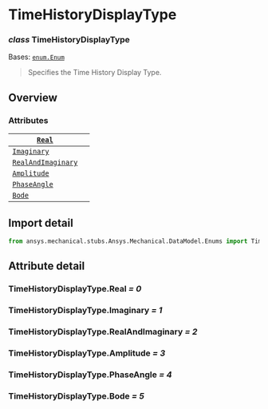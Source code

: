 # TimeHistoryDisplayType

### *class* TimeHistoryDisplayType

Bases: [`enum.Enum`](https://docs.python.org/3/library/enum.html#enum.Enum)

> Specifies the Time History Display Type.

> <!-- !! processed by numpydoc !! -->

## Overview

### Attributes

| [`Real`](#TimeHistoryDisplayType.Real)                         |    |
|----------------------------------------------------------------|----|
| [`Imaginary`](#TimeHistoryDisplayType.Imaginary)               |    |
| [`RealAndImaginary`](#TimeHistoryDisplayType.RealAndImaginary) |    |
| [`Amplitude`](#TimeHistoryDisplayType.Amplitude)               |    |
| [`PhaseAngle`](#TimeHistoryDisplayType.PhaseAngle)             |    |
| [`Bode`](#TimeHistoryDisplayType.Bode)                         |    |

## Import detail

```python
from ansys.mechanical.stubs.Ansys.Mechanical.DataModel.Enums import TimeHistoryDisplayType
```

## Attribute detail

### TimeHistoryDisplayType.Real *= 0*

### TimeHistoryDisplayType.Imaginary *= 1*

### TimeHistoryDisplayType.RealAndImaginary *= 2*

### TimeHistoryDisplayType.Amplitude *= 3*

### TimeHistoryDisplayType.PhaseAngle *= 4*

### TimeHistoryDisplayType.Bode *= 5*
